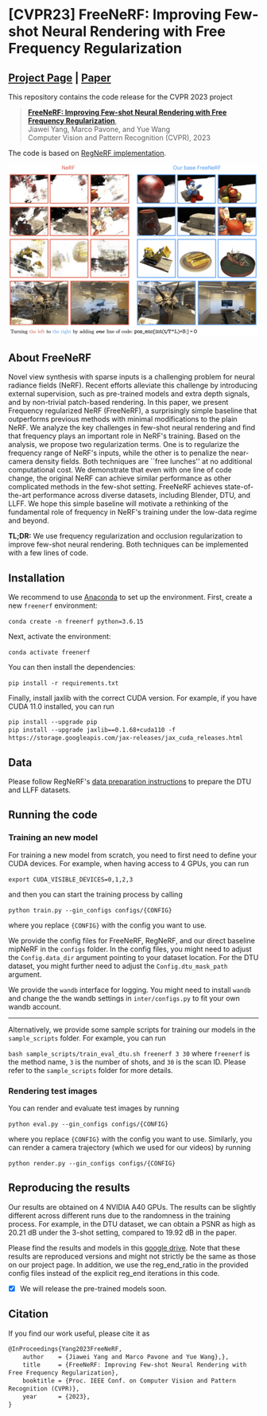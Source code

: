 # [CVPR23] FreeNeRF: Improving Few-shot Neural Rendering with Free Frequency Regularization

## [Project Page](https://jiawei-yang.github.io/FreeNeRF/) | [Paper](https://arxiv.org/abs/2303.07418)

This repository contains the code release for the CVPR 2023 project
> [**FreeNeRF: Improving Few-shot Neural Rendering with Free Frequency Regularization**](https://arxiv.org/abs/2303.07418),  
> Jiawei Yang, Marco Pavone, and Yue Wang   
> Computer Vision and Pattern Recognition (CVPR), 2023

The code is based on [RegNeRF implementation](https://github.com/google-research/google-research/tree/master/regnerf).

![Teaser Image](teaser.jpg)

## About FreeNeRF

Novel view synthesis with sparse inputs is a challenging problem for neural radiance fields (NeRF). Recent efforts alleviate this challenge by introducing external supervision, such as pre-trained models and extra depth signals, and by non-trivial patch-based rendering. In this paper, we present Frequency regularized NeRF (FreeNeRF), a surprisingly simple baseline that outperforms previous methods with minimal modifications to the plain NeRF. We analyze the key challenges in few-shot neural rendering and find that frequency plays an important role in NeRF's training. Based on the analysis, we propose two regularization terms. One is to regularize the frequency range of NeRF's inputs, while the other is to penalize the near-camera density fields. Both techniques are ``free lunches'' at no additional computational cost. We demonstrate that even with one line of code change, the original NeRF can achieve similar performance as other complicated methods in the few-shot setting. FreeNeRF achieves state-of-the-art performance across diverse datasets, including Blender, DTU, and LLFF. We hope this simple baseline will motivate a rethinking of the fundamental role of frequency in NeRF's training under the low-data regime and beyond.

**TL;DR:** We use frequency regularization and occlusion regularization to improve few-shot neural rendering. Both techniques can be implemented with a few lines of code.

## Installation

We recommend to use [Anaconda](https://www.anaconda.com/products/individual) to set up the environment. First, create a new `freenerf` environment: 

```conda create -n freenerf python=3.6.15```

Next, activate the environment:

```conda activate freenerf```

You can then install the dependencies:

```pip install -r requirements.txt```

Finally, install jaxlib with the correct CUDA version. For example, if you have CUDA 11.0 installed, you can run
```
pip install --upgrade pip
pip install --upgrade jaxlib==0.1.68+cuda110 -f https://storage.googleapis.com/jax-releases/jax_cuda_releases.html
```

## Data
Please follow RegNeRF's [data preparation instructions](https://github.com/google-research/google-research/tree/master/regnerf) to prepare the DTU and LLFF datasets.

## Running the code

### Training an new model

For training a new model from scratch, you need to first need to define your CUDA devices. For example, when having access to 4 GPUs, you can run

```export CUDA_VISIBLE_DEVICES=0,1,2,3```

and then you can start the training process by calling

```python train.py --gin_configs configs/{CONFIG} ```

where you replace `{CONFIG}` with the config you want to use. 

We provide the config files for FreeNeRF, RegNeRF, and our direct baseline mipNeRF in the `configs` folder. In the config files, you might need to adjust the `Config.data_dir` argument pointing to your dataset location. For the DTU dataset, you might further need to adjust the `Config.dtu_mask_path` argument.

We provide the `wandb` interface for logging. You might need to install `wandb` and change the the wandb settings in `inter/configs.py` to fit your own wandb account. 

----
Alternatively, we provide some sample scripts for training our models in the `sample_scripts` folder. For example, you can run

```bash sample_scripts/train_eval_dtu.sh freenerf 3 30```
where `freenerf` is the method name, `3` is the number of shots, and `30` is the scan ID. Please refer to the `sample_scripts` folder for more details.


### Rendering test images

You can render and evaluate test images by running

```python eval.py --gin_configs configs/{CONFIG} ```

where you replace `{CONFIG}` with the config you want to use. Similarly, you can render a camera trajectory (which we used for our videos) by running

```python render.py --gin_configs configs/{CONFIG} ```

## Reproducing the results

Our results are obtained on 4 NVIDIA A40 GPUs. The results can be slightly different across different runs due to the randomness in the training process. For example, in the DTU dataset, we can obtain a PSNR as high as 20.21 dB under the 3-shot setting, compared to 19.92 dB in the paper.

Please find the results and models in this [google drive](https://drive.google.com/drive/folders/1o1etILFbhZBGAmlBpVwlBL9WVAv2r1PZ?usp=sharing). Note that these results are reproduced versions and might not strictly be the same as those on our project page. In addition, we use the reg_end_ratio in the provided config files instead of the explicit reg_end iterations in this code.

- [X] We will release the pre-trained models soon.

## Citation

If you find our work useful, please cite it as
```
@InProceedings{Yang2023FreeNeRF,
    author    = {Jiawei Yang and Marco Pavone and Yue Wang},},  
    title     = {FreeNeRF: Improving Few-shot Neural Rendering with Free Frequency Regularization},
    booktitle = {Proc. IEEE Conf. on Computer Vision and Pattern Recognition (CVPR)},
    year      = {2023},
}
```
